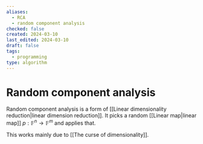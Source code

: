 ```yaml
---
aliases:
  - RCA
  - random component analysis
checked: false
created: 2024-03-10
last_edited: 2024-03-10
draft: false
tags:
  - programming
type: algorithm
---
```

# Random component analysis

Random component analysis is a form of [[Linear dimensionality reduction|linear dimension reduction]]. It picks a random [[Linear map|linear map]] $p: \mathbb{F}^n \rightarrow \mathbb{F}^m$ and applies that.

This works mainly due to [[The curse of dimensionality]].
